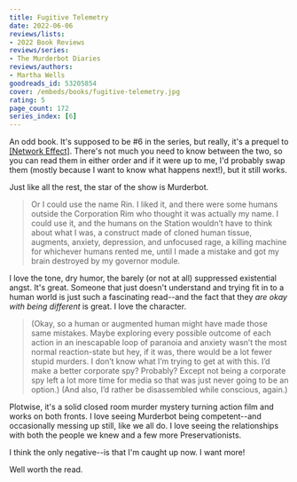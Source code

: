 ```yaml
---
title: Fugitive Telemetry
date: 2022-06-06
reviews/lists:
- 2022 Book Reviews
reviews/series:
- The Murderbot Diaries
reviews/authors:
- Martha Wells
goodreads_id: 53205854
cover: /embeds/books/fugitive-telemetry.jpg
rating: 5
page_count: 172
series_index: [6]
---
```

An odd book. It's supposed to be #6 in the series, but really, it's a prequel to [[Network Effect]](). There's not much you need to know between the two, so you can read them in either order and if it were up to me, I'd probably swap them (mostly because I want to know what happens next!), but it still works. 

<!--more-->

Just like all the rest, the star of the show is Murderbot. 

> Or I could use the name Rin. I liked it, and there were some humans outside the Corporation Rim who thought it was actually my name. I could use it, and the humans on the Station wouldn’t have to think about what I was, a construct made of cloned human tissue, augments, anxiety, depression, and unfocused rage, a killing machine for whichever humans rented me, until I made a mistake and got my brain destroyed by my governor module.

I love the tone, dry humor, the barely (or not at all) suppressed existential angst. It's great. Someone that just doesn't understand and trying fit in to a human world is just such a fascinating read--and the fact that they *are okay with being different* is great. I love the character. 

> (Okay, so a human or augmented human might have made those same mistakes. Maybe exploring every possible outcome of each action in an inescapable loop of paranoia and anxiety wasn’t the most normal reaction-state but hey, if it was, there would be a lot fewer stupid murders. I don’t know what I’m trying to get at with this. I’d make a better corporate spy? Probably? Except not being a corporate spy left a lot more time for media so that was just never going to be an option.) (And also, I’d rather be disassembled while conscious, again.)

Plotwise, it's a solid closed room murder mystery turning action film and works on both fronts. I love seeing Murderbot being competent--and occasionally messing up still, like we all do. I love seeing the relationships with both the people we knew and a few more Preservationists. 

I think the only negative--is that I'm caught up now. I want more! 

Well worth the read.